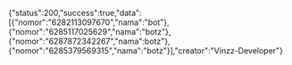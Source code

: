 {"status":200,"success":true,"data":[{"nomor":"6282113097670","nama":"bot"},{"nomor":"6285117025629","nama":"botz"},
{"nomor":"6287872342267","nama":botz"},
{"nomor":"6285379569315","nama":"botz"}],"creator":"Vinzz-Developer"}
